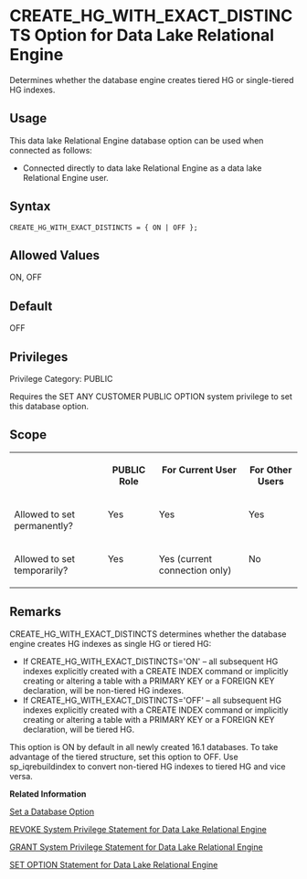 <!-- loioa875163484f210159baec0b8087c7188 -->

# CREATE\_HG\_WITH\_EXACT\_DISTINCTS Option for Data Lake Relational Engine

Determines whether the database engine creates tiered HG or single-tiered HG indexes.



<a name="loioa875163484f210159baec0b8087c7188__section_d3p_24q_znb"/>

## Usage

This data lake Relational Engine database option can be used when connected as follows:

-   Connected directly to data lake Relational Engine as a data lake Relational Engine user.



<a name="loioa875163484f210159baec0b8087c7188__blocking_section1"/>

## Syntax

```
CREATE_HG_WITH_EXACT_DISTINCTS = { ON | OFF };
```



## Allowed Values

ON, OFF



## Default

OFF



<a name="loioa875163484f210159baec0b8087c7188__section_k3c_gxb_3qb"/>

## Privileges

Privilege Category: PUBLIC

Requires the SET ANY CUSTOMER PUBLIC OPTION system privilege to set this database option.



## Scope


<table>
<tr>
<th valign="top">

 

</th>
<th valign="top">

PUBLIC Role

</th>
<th valign="top">

For Current User

</th>
<th valign="top">

For Other Users

</th>
</tr>
<tr>
<td valign="top">

Allowed to set permanently?

</td>
<td valign="top">

Yes

</td>
<td valign="top">

Yes

</td>
<td valign="top">

Yes

</td>
</tr>
<tr>
<td valign="top">

Allowed to set temporarily?

</td>
<td valign="top">

Yes

</td>
<td valign="top">

Yes \(current connection only\)

</td>
<td valign="top">

No

</td>
</tr>
</table>



## Remarks

CREATE\_HG\_WITH\_EXACT\_DISTINCTS determines whether the database engine creates HG indexes as single HG or tiered HG:

-   If CREATE\_HG\_WITH\_EXACT\_DISTINCTS='ON' – all subsequent HG indexes explicitly created with a CREATE INDEX command or implicitly creating or altering a table with a PRIMARY KEY or a FOREIGN KEY declaration, will be non-tiered HG indexes.
-   If CREATE\_HG\_WITH\_EXACT\_DISTINCTS='OFF' – all subsequent HG indexes explicitly created with a CREATE INDEX command or implicitly creating or altering a table with a PRIMARY KEY or a FOREIGN KEY declaration, will be tiered HG.

This option is ON by default in all newly created 16.1 databases. To take advantage of the tiered structure, set this option to OFF. Use sp\_iqrebuildindex to convert non-tiered HG indexes to tiered HG and vice versa.

**Related Information**  


[Set a Database Option](set-a-database-option-0dcb893.md "You set options with the SET OPTION statement.")

[REVOKE System Privilege Statement for Data Lake Relational Engine](../080-sql-statements/revoke-system-privilege-statement-for-data-lake-relational-engine-a3eadda.md "Removes specific system privileges from specific users and the right to administer the privilege.")

[GRANT System Privilege Statement for Data Lake Relational Engine](../080-sql-statements/grant-system-privilege-statement-for-data-lake-relational-engine-a3dfcb0.md "Grants specific system privileges to users or roles, with or without administrative rights.")

[SET OPTION Statement for Data Lake Relational Engine](../080-sql-statements/set-option-statement-for-data-lake-relational-engine-a625da7.md "Changes options that affect the behavior of the database and its compatibility with Transact-SQL. Setting the value of an option can change the behavior for all users or an individual user, in either a temporary or permanent scope.")

